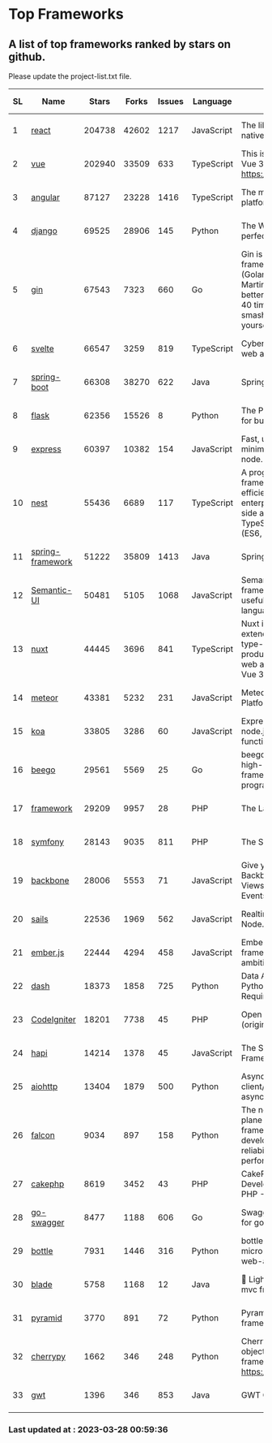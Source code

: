 # Top Frameworks
## A list of top frameworks ranked by stars on github.  
Please update the project-list.txt file.

| SL| Name  | Stars| Forks| Issues | Language | Description | Last Commit |
| --| ------| -----| ---- | ------ | -------- | ----------- | ----------- |
| 1 | [react](https://github.com/facebook/react) | 204738 | 42602 | 1217 | JavaScript | The library for web and native user interfaces | 2023-03-27 19:52:25 |
| 2 | [vue](https://github.com/vuejs/vue) | 202940 | 33509 | 633 | TypeScript | This is the repo for Vue 2. For Vue 3, go to https://github.com/vuejs/core | 2023-02-04 18:16:38 |
| 3 | [angular](https://github.com/angular/angular) | 87127 | 23228 | 1416 | TypeScript | The modern web developer’s platform | 2023-03-27 22:45:46 |
| 4 | [django](https://github.com/django/django) | 69525 | 28906 | 145 | Python | The Web framework for perfectionists with deadlines. | 2023-03-27 07:22:00 |
| 5 | [gin](https://github.com/gin-gonic/gin) | 67543 | 7323 | 660 | Go | Gin is a HTTP web framework written in Go (Golang). It features a Martini-like API with much better performance -- up to 40 times faster. If you need smashing performance, get yourself some Gin. | 2023-03-02 00:12:20 |
| 6 | [svelte](https://github.com/sveltejs/svelte) | 66547 | 3259 | 819 | TypeScript | Cybernetically enhanced web apps | 2023-03-27 09:02:12 |
| 7 | [spring-boot](https://github.com/spring-projects/spring-boot) | 66308 | 38270 | 622 | Java | Spring Boot | 2023-03-27 17:05:26 |
| 8 | [flask](https://github.com/pallets/flask) | 62356 | 15526 | 8 | Python | The Python micro framework for building web applications. | 2023-03-11 16:34:56 |
| 9 | [express](https://github.com/expressjs/express) | 60397 | 10382 | 154 | JavaScript | Fast, unopinionated, minimalist web framework for node. | 2023-02-26 18:34:32 |
| 10 | [nest](https://github.com/nestjs/nest) | 55436 | 6689 | 117 | TypeScript | A progressive Node.js framework for building efficient, scalable, and enterprise-grade server-side applications on top of TypeScript & JavaScript (ES6, ES7, ES8) 🚀 | 2023-03-27 07:44:49 |
| 11 | [spring-framework](https://github.com/spring-projects/spring-framework) | 51222 | 35809 | 1413 | Java | Spring Framework | 2023-03-27 17:31:35 |
| 12 | [Semantic-UI](https://github.com/Semantic-Org/Semantic-UI) | 50481 | 5105 | 1068 | JavaScript | Semantic is a UI component framework based around useful principles from natural language. | 2023-01-11 17:05:32 |
| 13 | [nuxt](https://github.com/nuxt/nuxt) | 44445 | 3696 | 841 | TypeScript | Nuxt is an intuitive and extendable way to create type-safe, performant and production-grade full-stack web apps and websites with Vue 3. | 2023-03-25 06:12:38 |
| 14 | [meteor](https://github.com/meteor/meteor) | 43381 | 5232 | 231 | JavaScript | Meteor, the JavaScript App Platform | 2023-03-10 20:58:10 |
| 15 | [koa](https://github.com/koajs/koa) | 33805 | 3286 | 60 | JavaScript | Expressive middleware for node.js using ES2017 async functions | 2023-01-02 06:55:07 |
| 16 | [beego](https://github.com/beego/beego) | 29561 | 5569 | 25 | Go | beego is an open-source, high-performance web framework for the Go programming language. | 2023-03-09 07:19:01 |
| 17 | [framework](https://github.com/laravel/framework) | 29209 | 9957 | 28 | PHP | The Laravel Framework. | 2023-03-25 16:55:23 |
| 18 | [symfony](https://github.com/symfony/symfony) | 28143 | 9035 | 811 | PHP | The Symfony PHP framework | 2023-03-27 17:19:31 |
| 19 | [backbone](https://github.com/jashkenas/backbone) | 28006 | 5553 | 71 | JavaScript | Give your JS App some Backbone with Models, Views, Collections, and Events | 2023-01-04 11:09:21 |
| 20 | [sails](https://github.com/balderdashy/sails) | 22536 | 1969 | 562 | JavaScript | Realtime MVC Framework for Node.js | 2023-02-17 22:35:42 |
| 21 | [ember.js](https://github.com/emberjs/ember.js) | 22444 | 4294 | 458 | JavaScript | Ember.js - A JavaScript framework for creating ambitious web applications | 2023-03-22 16:50:05 |
| 22 | [dash](https://github.com/plotly/dash) | 18373 | 1858 | 725 | Python | Data Apps & Dashboards for Python. No JavaScript Required. | 2023-03-27 14:43:02 |
| 23 | [CodeIgniter](https://github.com/bcit-ci/CodeIgniter) | 18201 | 7738 | 45 | PHP | Open Source PHP Framework (originally from EllisLab) | 2023-03-22 00:03:09 |
| 24 | [hapi](https://github.com/hapijs/hapi) | 14214 | 1378 | 45 | JavaScript | The Simple, Secure Framework Developers Trust | 2023-03-27 19:45:44 |
| 25 | [aiohttp](https://github.com/aio-libs/aiohttp) | 13404 | 1879 | 500 | Python | Asynchronous HTTP client/server framework for asyncio and Python | 2023-03-17 02:31:00 |
| 26 | [falcon](https://github.com/falconry/falcon) | 9034 | 897 | 158 | Python | The no-magic web data plane API and microservices framework for Python developers, with a focus on reliability, correctness, and performance at scale. | 2023-01-18 20:42:26 |
| 27 | [cakephp](https://github.com/cakephp/cakephp) | 8619 | 3452 | 43 | PHP | CakePHP: The Rapid Development Framework for PHP - Official Repository | 2023-03-24 01:27:09 |
| 28 | [go-swagger](https://github.com/go-swagger/go-swagger) | 8477 | 1188 | 606 | Go | Swagger 2.0 implementation for go | 2023-02-04 17:37:23 |
| 29 | [bottle](https://github.com/bottlepy/bottle) | 7931 | 1446 | 316 | Python | bottle.py is a fast and simple micro-framework for python web-applications. | 2022-09-05 15:24:52 |
| 30 | [blade](https://github.com/lets-blade/blade) | 5758 | 1168 | 12 | Java | :rocket: Lightning fast and elegant mvc framework for Java8 | 2022-05-10 12:38:06 |
| 31 | [pyramid](https://github.com/Pylons/pyramid) | 3770 | 891 | 72 | Python | Pyramid - A Python web framework | 2023-02-16 13:50:59 |
| 32 | [cherrypy](https://github.com/cherrypy/cherrypy) | 1662 | 346 | 248 | Python | CherryPy is a pythonic, object-oriented HTTP framework.      https://cherrypy.dev | 2023-01-09 16:26:47 |
| 33 | [gwt](https://github.com/gwtproject/gwt) | 1396 | 346 | 853 | Java | GWT Open Source Project | 2023-03-26 19:55:05 |

### Last updated at : 2023-03-28 00:59:36
